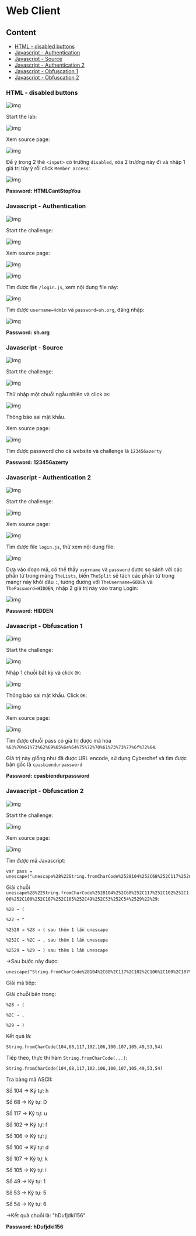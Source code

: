 # Web Client

## Content

- [HTML - disabled buttons](https://github.com/DucThinh47/Rootme-CTF/blob/main/Web-Client/Web_Client.md#html---disabled-buttons)
- [Javascript - Authentication](https://github.com/DucThinh47/Rootme-CTF/blob/main/Web-Client/Web_Client.md#javascript---authentication)
- [Javascript - Source](https://github.com/DucThinh47/Rootme-CTF/blob/main/Web-Client/Web_Client.md#javascript---source)
- [Javascript - Authentication 2](https://github.com/DucThinh47/Rootme-CTF/blob/main/Web-Client/Web_Client.md#javascript---authentication-2)
- [Javascript - Obfuscation 1](https://github.com/DucThinh47/Rootme-CTF/blob/main/Web-Client/Web_Client.md#javascript---obfuscation-1)
- [Javascript - Obfuscation 2](https://github.com/DucThinh47/Rootme-CTF/blob/main/Web-Client/Web_Client.md#javascript---obfuscation-2)

### HTML - disabled buttons

![img](https://github.com/DucThinh47/Rootme-CTF/blob/main/Web-Client/images/image.png?raw=true)

Start the lab:

![img](https://github.com/DucThinh47/Rootme-CTF/blob/main/Web-Client/images/image1.png?raw=true)

Xem source page:

![img](https://github.com/DucThinh47/Rootme-CTF/blob/main/Web-Client/images/image2.png?raw=true)

Để ý trong 2 thẻ `<input>` có trường `disabled`, xóa 2 trường này đi và nhập 1 giá trị tùy ý rồi click `Member access`:

![img](https://github.com/DucThinh47/Rootme-CTF/blob/main/Web-Client/images/image3.png?raw=true)

**Password: HTMLCantStopYou**

### Javascript - Authentication

![img](https://github.com/DucThinh47/Rootme-CTF/blob/main/Web-Client/images/image4.png?raw=true)

Start the challenge:

![img](https://github.com/DucThinh47/Rootme-CTF/blob/main/Web-Client/images/image5.png?raw=true)

Xem source page:

![img](https://github.com/DucThinh47/Rootme-CTF/blob/main/Web-Client/images/image6.png?raw=true)

![img](https://github.com/DucThinh47/Rootme-CTF/blob/main/Web-Client/images/image7.png?raw=true)

Tìm được file `/login.js`, xem nội dung file này:

![img](https://github.com/DucThinh47/Rootme-CTF/blob/main/Web-Client/images/image8.png?raw=true)

Tìm được `username=4dm1n` và `password=sh.org`, đăng nhập:

![img](https://github.com/DucThinh47/Rootme-CTF/blob/main/Web-Client/images/image9.png?raw=true)

**Password: sh.org**

### Javascript - Source

![img](https://github.com/DucThinh47/Rootme-CTF/blob/main/Web-Client/images/image10.png?raw=true)

Start the challenge:

![img](https://github.com/DucThinh47/Rootme-CTF/blob/main/Web-Client/images/image11.png?raw=true)

Thử nhập một chuỗi ngẫu nhiên và click `OK`:

![img](https://github.com/DucThinh47/Rootme-CTF/blob/main/Web-Client/images/image12.png?raw=true)

Thông báo sai mật khẩu. 

Xem source page:

![img](https://github.com/DucThinh47/Rootme-CTF/blob/main/Web-Client/images/image13.png?raw=true)

Tìm được password cho cả website và challenge là `123456azerty`

**Password: 123456azerty**

### Javascript - Authentication 2

![img](https://github.com/DucThinh47/Rootme-CTF/blob/main/Web-Client/images/image14.png?raw=true)

Start the challenge:

![img](https://github.com/DucThinh47/Rootme-CTF/blob/main/Web-Client/images/image15.png?raw=true)

Xem source page:

![img](https://github.com/DucThinh47/Rootme-CTF/blob/main/Web-Client/images/image16.png?raw=true)

Tìm được file `login.js`, thử xem nội dung file:

![img](https://github.com/DucThinh47/Rootme-CTF/blob/main/Web-Client/images/image17.png?raw=true)

Dựa vào đoạn mã, có thể thấy `username` và `password` được so sánh với các phần tử trong mảng `TheLists`, biến `TheSplit` sẽ tách các phần tử trong mangr này khỏi dấu `:`, tương đương với `TheUsername=GODEN` và `ThePassword=HIDDEN`, nhập 2 giá trị này vào trang Login:

![img](https://github.com/DucThinh47/Rootme-CTF/blob/main/Web-Client/images/image18.png?raw=true)

**Password: HIDDEN**

### Javascript - Obfuscation 1

![img](https://github.com/DucThinh47/Rootme-CTF/blob/main/Web-Client/images/image19.png?raw=true)

Start the challenge:

![img](https://github.com/DucThinh47/Rootme-CTF/blob/main/Web-Client/images/image20.png?raw=true)

Nhập 1 chuỗi bất kỳ và click `OK`:

![img](https://github.com/DucThinh47/Rootme-CTF/blob/main/Web-Client/images/image21.png?raw=true)

Thông báo sai mật khẩu. Click `OK`:

![img](https://github.com/DucThinh47/Rootme-CTF/blob/main/Web-Client/images/image22.png?raw=true)

Xem source page:

![img](https://github.com/DucThinh47/Rootme-CTF/blob/main/Web-Client/images/image23.png?raw=true)

Tìm được chuỗi pass có giá trị được mã hóa `%63%70%61%73%62%69%65%6e%64%75%72%70%61%73%73%77%6f%72%64`. 

Giá trị này giống như đã được URL encode, sử dụng Cyberchef và tìm được bản gốc là `cpasbiendurpassword`

**Password: cpasbiendurpassword**

### Javascript - Obfuscation 2

![img](https://github.com/DucThinh47/Rootme-CTF/blob/main/Web-Client/images/image24.png?raw=true)

Start the challenge:

![img](https://github.com/DucThinh47/Rootme-CTF/blob/main/Web-Client/images/image25.png?raw=true)

Xem source page:

![img](https://github.com/DucThinh47/Rootme-CTF/blob/main/Web-Client/images/image26.png?raw=true)

Tìm được mã Javascript:

    var pass = unescape("unescape%28%22String.fromCharCode%2528104%252C68%252C117%252C102%252C106%252C100%252C107%252C105%252C49%252C53%252C54%2529%22%29")

Giải chuỗi `unescape%28%22String.fromCharCode%2528104%252C68%252C117%252C102%252C106%252C100%252C107%252C105%252C49%252C53%252C54%2529%22%29`:

    %28 → (

    %22 → "

    %2528 → %28 → ( sau thêm 1 lần unescape

    %252C → %2C → , sau thêm 1 lần unescape

    %2529 → %29 → ) sau thêm 1 lần unescape

->Sau bước này được:

    unescape("String.fromCharCode%28104%2C68%2C117%2C102%2C106%2C100%2C107%2C105%2C49%2C53%2C54%29")

Giải mã tiếp:

Giải chuỗi bên trong:

    %28 → (

    %2C → ,

    %29 → )

Kết quả là: 

    String.fromCharCode(104,68,117,102,106,100,107,105,49,53,54)

Tiếp theo, thực thi hàm `String.fromCharCode(...)`:

    String.fromCharCode(104,68,117,102,106,100,107,105,49,53,54)

Tra bảng mã ASCII:

Số 104 -> Ký tự: h

Số 68 -> Ký tự: D

Số 117 -> Ký tự: u

Số 102 -> Ký tự: f

Số 106 -> Ký tự: j

Số 100 -> Ký tự: d

Số 107 -> Ký tự: k

Số 105 -> Ký tự: i

Số 49 -> Ký tự: 1

Số 53 -> Ký tự: 5

Số 54 -> Ký tự: 6

->Kết quả chuỗi là: "hDufjdki156"

**Password: hDufjdki156**





























